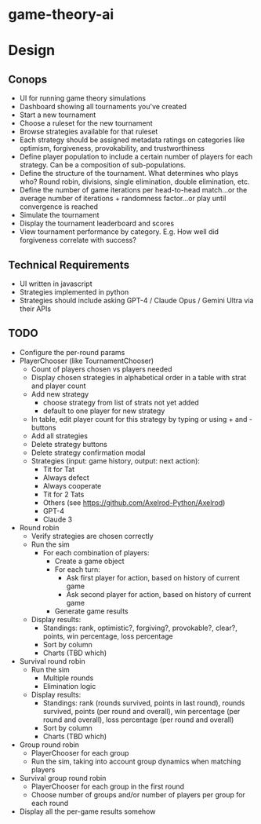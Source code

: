# game-theory-ai

# Design

## Conops

- UI for running game theory simulations
- Dashboard showing all tournaments you've created
- Start a new tournament
- Choose a ruleset for the new tournament
- Browse strategies available for that ruleset
- Each strategy should be assigned metadata ratings on categories like optimism, forgiveness, provokability, and trustworthiness
- Define player population to include a certain number of players for each strategy. Can be a composition of sub-populations.
- Define the structure of the tournament. What determines who plays who? Round robin, divisions, single elimination, double elimination, etc.
- Define the number of game iterations per head-to-head match...or the average number of iterations + randomness factor...or play until convergence is reached
- Simulate the tournament
- Display the tournament leaderboard and scores
- View tournament performance by category. E.g. How well did forgiveness correlate with success?

## Technical Requirements

- UI written in javascript
- Strategies implemented in python
- Strategies should include asking GPT-4 / Claude Opus / Gemini Ultra via their APIs

## TODO

- Configure the per-round params
- PlayerChooser (like TournamentChooser)
    - Count of players chosen vs players needed
    - Display chosen strategies in alphabetical order in a table with strat and player count
    - Add new strategy
        - choose strategy from list of strats not yet added
        - default to one player for new strategy
    - In table, edit player count for this strategy by typing or using + and - buttons
    - Add all strategies
    - Delete strategy buttons
    - Delete strategy confirmation modal
    - Strategies (input: game history, output: next action):
        - Tit for Tat
        - Always defect
        - Always cooperate
        - Tit for 2 Tats
        - Others (see https://github.com/Axelrod-Python/Axelrod)
        - GPT-4
        - Claude 3
- Round robin
    - Verify strategies are chosen correctly
    - Run the sim
        - For each combination of players:
            - Create a game object
            - For each turn:
                - Ask first player for action, based on history of current game
                - Ask second player for action, based on history of current game
            - Generate game results
    - Display results:
        - Standings: rank, optimistic?, forgiving?, provokable?, clear?, points, win percentage, loss percentage
        - Sort by column
        - Charts (TBD which)
- Survival round robin
    - Run the sim
        - Multiple rounds
        - Elimination logic
    - Display results:
        - Standings: rank (rounds survived, points in last round), rounds survived, points (per round and overall), win percentage (per round and overall), loss percentage (per round and overall)
        - Sort by column
        - Charts (TBD which)
- Group round robin
    - PlayerChooser for each group
    - Run the sim, taking into account group dynamics when matching players
- Survival group round robin
    - PlayerChooser for each group in the first round
    - Choose number of groups and/or number of players per group for each round
- Display all the per-game results somehow
